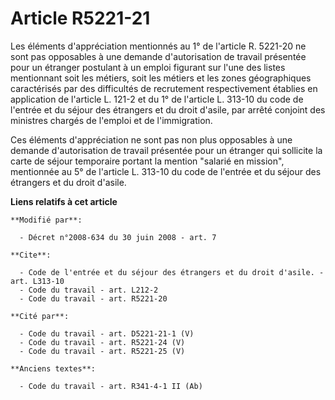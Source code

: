 # Article R5221-21

Les éléments d'appréciation mentionnés au 1° de l'article R. 5221-20 ne sont pas opposables à une demande d'autorisation de
travail présentée pour un étranger postulant à un emploi figurant sur l'une des listes mentionnant soit les métiers, soit les
métiers et les zones géographiques caractérisés par des difficultés de recrutement respectivement établies en application de
l'article L. 121-2 et du 1° de l'article L. 313-10 du code de l'entrée et du séjour des étrangers et du droit d'asile, par
arrêté conjoint des ministres chargés de l'emploi et de l'immigration.

Ces éléments d'appréciation ne sont pas non plus opposables à une demande d'autorisation de travail présentée pour un
étranger qui sollicite la carte de séjour temporaire portant la mention "salarié en mission", mentionnée au 5° de l'article
L. 313-10 du code de l'entrée et du séjour des étrangers et du droit d'asile.

**Liens relatifs à cet article**

	**Modifié par**:

	  - Décret n°2008-634 du 30 juin 2008 - art. 7

	**Cite**:

	  - Code de l'entrée et du séjour des étrangers et du droit d'asile. - art. L313-10
	  - Code du travail - art. L212-2
	  - Code du travail - art. R5221-20

	**Cité par**:

	  - Code du travail - art. D5221-21-1 (V)
	  - Code du travail - art. R5221-24 (V)
	  - Code du travail - art. R5221-25 (V)

	**Anciens textes**:

	  - Code du travail - art. R341-4-1 II (Ab)
